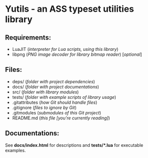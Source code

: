Yutils - an ASS typeset utilities library
=========================================
Requirements:
-------------
* LuaJIT (*interpreter for Lua scripts, using this library*)
* libpng (*PNG image decoder for library bitmap reader*) [*optional*]

Files:
------
* deps/ (*folder with project dependencies*)
* docs/ (*folder with project documentations*)
* src/ (*folder with library modules*)
* tests/ (*folder with example scripts of library usage*)
* .gitattributes (*how Git should handle files*)
* .gitignore (*files to ignore by Git*)
* .gitmodules (*submodules of this Git project*)
* README.md (*this file [you're currently reading]*)

Documentations:
-----
See **docs/index.html** for descriptions and **tests/\*.lua** for executable examples.